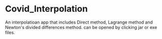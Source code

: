 # Covid_Interpolation
An interpolatioan app that includes Direct method, Lagrange method and Newton's divided differences method. can be opened by clicking jar or exe files.
